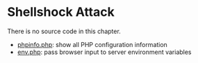 # Shellshock Attack

There is no source code in this chapter. 

* [phpinfo.php](.phpinfo.php): show all PHP configuration information
* [env.php](./env.php): pass browser input to server environment variables
